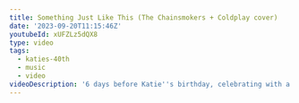 ```yaml
---
title: Something Just Like This (The Chainsmokers + Coldplay cover)
date: '2023-09-20T11:15:46Z'
youtubeId: xUFZLz5dQX8
type: video
tags:
  - katies-40th
  - music
  - video
videoDescription: '6 days before Katie''s birthday, celebrating with a song from 6 years ago!'
---
```


